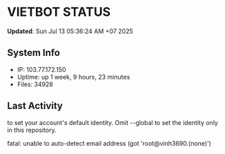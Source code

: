 # VIETBOT STATUS
**Updated**: Sun Jul 13 05:36:24 AM +07 2025

## System Info
- IP: 103.77.172.150
- Uptime: up 1 week, 9 hours, 23 minutes
- Files: 34928

## Last Activity

to set your account's default identity.
Omit --global to set the identity only in this repository.

fatal: unable to auto-detect email address (got 'root@vinh3690.(none)')
